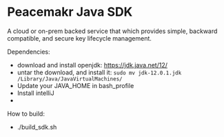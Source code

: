 # Peacemakr Java SDK

A cloud or on-prem backed service that which provides simple, backward compatible, and secure key lifecycle management.

Dependencies:
 - download and install openjdk: https://jdk.java.net/12/
 - untar the download, and install it: `sudo mv jdk-12.0.1.jdk /Library/Java/JavaVirtualMachines/`
 - Update your JAVA_HOME in bash_profile
 - Install intelliJ
 - 


How to build:
- ./build_sdk.sh
